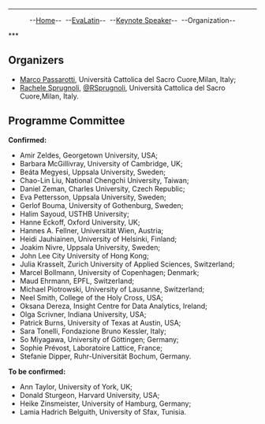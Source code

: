 ***
<p style="text-align: center;">--<a href="index">Home</a>--&nbsp;&nbsp;--<a href="EvaLatin">EvaLatin</a>--&nbsp;&nbsp;--<a href="Keynote">Keynote Speaker</a>--&nbsp;&nbsp;--Organization--</p>
***

## Organizers
- [Marco Passarotti](https://docenti.unicatt.it/ppd2/en/#/en/docenti/14144/marco-carlo-passarotti/profilo), Università Cattolica del Sacro Cuore,Milan, Italy;
- [Rachele Sprugnoli](https://www.researchgate.net/profile/Rachele_Sprugnoli), [@RSprugnoli](https://twitter.com/RSprugnoli), Università Cattolica del Sacro Cuore,Milan, Italy.


## Programme Committee

**Confirmed:**
- Amir Zeldes, Georgetown University, USA;
- Barbara McGillivray, University of Cambridge, UK;
- Beáta Megyesi, Uppsala University, Sweden;
- Chao-Lin Liu, National Chengchi University, Taiwan;
- Daniel Zeman, Charles University, Czech Republic;
- Eva Pettersson, Uppsala University, Sweden;
- Gerlof Bouma, University of Gothenburg, Sweden;
- Halim Sayoud, USTHB University;
- Hanne Eckoff, Oxford University, UK;
- Hannes A. Fellner, Universität Wien, Austria;
- Heidi Jauhiainen, University of Helsinki, Finland;
- Joakim Nivre, Uppsala University, Sweden;
- John Lee City University of Hong Kong;
- Julia Krasselt, Zurich University of Applied Sciences, Switzerland;
- Marcel Bollmann, University of Copenhagen; Denmark;
- Maud Ehrmann, EPFL, Switzerland;
- Michael Piotrowski, University of Lausanne, Switzerland;
- Neel Smith, College of the Holy Cross, USA;
- Oksana Dereza, Insight Centre for Data Analytics, Ireland;
- Olga Scrivner, Indiana University, USA;
- Patrick Burns, University of Texas at Austin, USA;
- Sara Tonelli, Fondazione Bruno Kessler, Italy;
- So Miyagawa, University of Göttingen; Germany;
- Sophie Prévost, Laboratoire Lattice, France;
- Stefanie Dipper, Ruhr-Universität Bochum, Germany.

**To be confirmed:**
- Ann Taylor, University of York, UK;
- Donald Sturgeon, Harvard University, USA;
- Heike Zinsmeister, University of Hamburg, Germany;
- Lamia Hadrich Belguith, University of Sfax, Tunisia.
